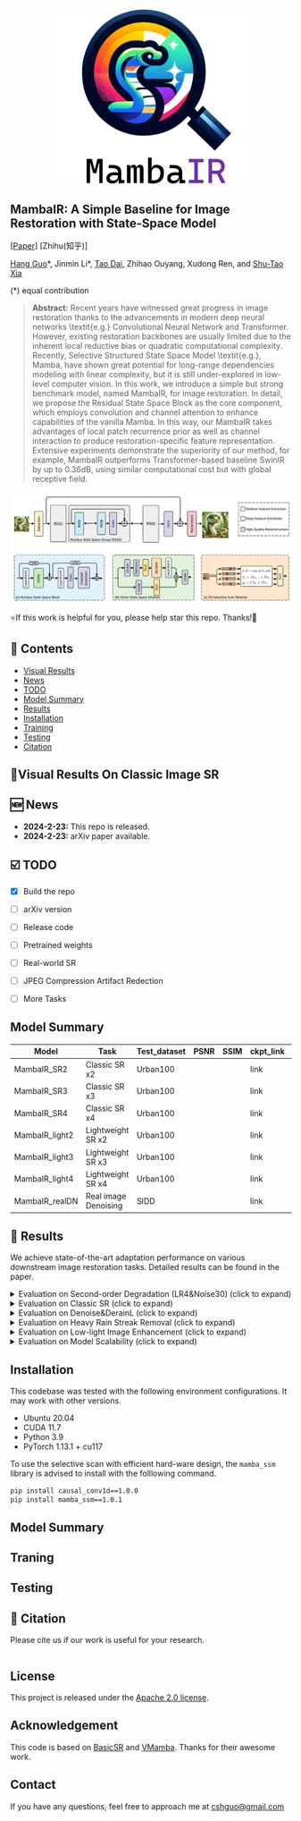 <p align="center">
    <img src="assets/logo.png" width="340">
</p>

## MambaIR: A Simple Baseline for Image Restoration with State-Space Model

[[Paper](https://arxiv.org/pdf/2312.08881.pdf)] [Zhihu(知乎)]


[Hang Guo](https://github.com/csguoh)\*, Jinmin Li\*, [Tao Dai](https://cstaodai.com/), Zhihao Ouyang, Xudong Ren, and [Shu-Tao Xia](https://scholar.google.com/citations?hl=zh-CN&user=koAXTXgAAAAJ)

(\*) equal contribution

> **Abstract:**  Recent years have witnessed great progress in image restoration thanks to the advancements in modern deep neural networks \textit{e.g.} Convolutional Neural Network and Transformer. However, existing restoration backbones are usually limited due to the inherent local reductive bias or quadratic computational complexity. Recently, Selective Structured State Space Model \textit{e.g.}, Mamba, have shown great potential for long-range dependencies modeling with linear complexity, but it is still under-explored in low-level computer vision. In this work, we introduce a simple but strong benchmark model, named MambaIR, for image restoration. In detail, we propose the Residual State Space Block as the core component, which employs convolution and channel attention to enhance capabilities of the vanilla Mamba. In this way, our MambaIR takes advantages of local patch recurrence prior as well as channel interaction to produce restoration-specific feature representation. Extensive experiments demonstrate the superiority of our method, for example, MambaIR outperforms Transformer-based baseline SwinIR by up to 0.36dB, using similar computational cost but with global receptive field. 


<p align="center">
    <img src="assets/pipeline.png" style="border-radius: 15px">
</p>

⭐If this work is helpful for you, please help star this repo. Thanks!🤗



## 📑 Contents

- [Visual Results](#visual_results)
- [News](#news)
- [TODO](#todo)
- [Model Summary](#model_summary)
- [Results](#results)
- [Installation](#installation)
- [Training](#training)
- [Testing](#testing)
- [Citation](#cite)


## <a name="visual_results"></a>:eyes:Visual Results On Classic Image SR




## <a name="news"></a> 🆕 News

- **2024-2-23:** This repo is released.
- **2024-2-23:** arXiv paper available.




## <a name="todo"></a> ☑️ TODO

- [x] Build the repo
- [ ] arXiv version
- [ ] Release code
- [ ] Pretrained weights
- [ ] Real-world SR
- [ ] JPEG Compression Artifact Redection
- [ ] More Tasks
 

## <a name="model_summary"></a> Model Summary

| Model          | Task                 | Test_dataset | PSNR | SSIM | ckpt_link | log_file |
| -------------- | -------------------- | ------------ | ---- | ---- | --------- | -------- |
| MambaIR_SR2    | Classic SR x2        | Urban100     |      |      | link      | link     |
| MambaIR_SR3    | Classic SR x3        | Urban100     |      |      | link      | link     |
| MambaIR_SR4    | Classic SR x4        | Urban100     |      |      | link      | link     |
| MambaIR_light2 | Lightweight SR x2    | Urban100     |      |      | link      | link     |
| MambaIR_light3 | Lightweight SR x3    | Urban100     |      |      | link      | link     |
| MambaIR_light4 | Lightweight SR x4    | Urban100     |      |      | link      | link     |
| MambaIR_realDN | Real image Denoising | SIDD         |      |      | link      | link     |


## <a name="results"></a> 🥇 Results

We achieve state-of-the-art adaptation performance on various downstream image restoration tasks. Detailed results can be found in the paper.

<details>
<summary>Evaluation on Second-order Degradation (LR4&Noise30) (click to expand)</summary>

<p align="center">
  <img width="900" src="assets/SR&DN.png">
</p>
</details>


<details>
<summary>Evaluation on Classic SR (click to expand)</summary>

<p align="center">
  <img width="500" src="assets/classicSR.png">
</p>
</details>


<details>
<summary>Evaluation on Denoise&DerainL (click to expand)</summary>

<p align="center">
  <img width="500" src="assets/Dn&DRL.png">
</p>
</details>


<details>
<summary>Evaluation on Heavy Rain Streak Removal (click to expand)</summary>

<p align="center">
  <img width="500" src="assets/DRH.png">
</p>
</details>


<details>
<summary>Evaluation on Low-light Image Enhancement (click to expand)</summary>

<p align="center">
  <img width="500" src="assets/low-light.png">
</p>

</details>


<details>
<summary>Evaluation on Model Scalability (click to expand)</summary>

<p align="center">
  <img width="600" src="assets/scalabiltity.png">
</p>

</details>


## <a name="installation"></a> Installation

This codebase was tested with the following environment configurations. It may work with other versions.

- Ubuntu 20.04
- CUDA 11.7
- Python 3.9
- PyTorch 1.13.1 + cu117

To use the selective scan with efficient hard-ware design, the `mamba_ssm` library is advised to install with the folllowing command.

```
pip install causal_conv1d==1.0.0
pip install mamba_ssm==1.0.1
```

## <a name="model_summary"></a> Model Summary




## <a name="training"></a> Traning

## <a name="testing"></a> Testing


## <a name="cite"></a> 🥰 Citation

Please cite us if our work is useful for your research.

```

```

## License

This project is released under the [Apache 2.0 license](LICENSE).

## Acknowledgement

This code is based on [BasicSR](https://github.com/XPixelGroup/BasicSR) and [VMamba](https://github.com/MzeroMiko/VMamba). Thanks for their awesome work.

## Contact

If you have any questions, feel free to approach me at cshguo@gmail.com


